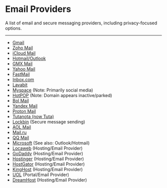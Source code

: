 # Email Providers

A list of email and secure messaging providers, including privacy-focused options.

---

* [Gmail](https://mail.google.com/)
* [Zoho Mail](https://www.zoho.com/mail/)
* [iCloud Mail](https://www.icloud.com/mail)
* [Hotmail/Outlook](https://outlook.live.com/)
* [GMX Mail](https://www.gmx.com/)
* [Yahoo Mail](https://mail.yahoo.com/)
* [FastMail](https://www.fastmail.com/)
* [Inbox.com](https://www.inbox.com/)
* [Lavabit](https://lavabit.com/)
* [Myspace](https://myspace.com/) (Note: Primarily social media)
* [HotPOP](https://hotpop.com/) (Note: Domain appears inactive/parked)
* [Bol Mail](https://email.bol.uol.com.br/)
* [Yandex Mail](https://mail.yandex.com/)
* [Proton Mail](https://proton.me/mail)
* [Tutanota (now Tuta)](https://tuta.com/)
* [Lockbin](https://lockbin.com/) (Secure message sending)
* [AOL Mail](https://mail.aol.com/)
* [Mail.ru](https://mail.ru/)
* [QQ Mail](https://mail.qq.com/)
* [Microsoft](https://www.microsoft.com/) (See also: Outlook/Hotmail)
* [Locaweb](https://www.locaweb.com.br/) (Hosting/Email Provider)
* [GoDaddy](https://www.godaddy.com/) (Hosting/Email Provider)
* [Hostinger](https://www.hostinger.com/) (Hosting/Email Provider)
* [HostGator](https://www.hostgator.com/) (Hosting/Email Provider)
* [KingHost](https://king.host/) (Hosting/Email Provider)
* [UOL](https://www.uol.com.br/) (Portal/Email Provider)
* [DreamHost](https://www.dreamhost.com/) (Hosting/Email Provider)
